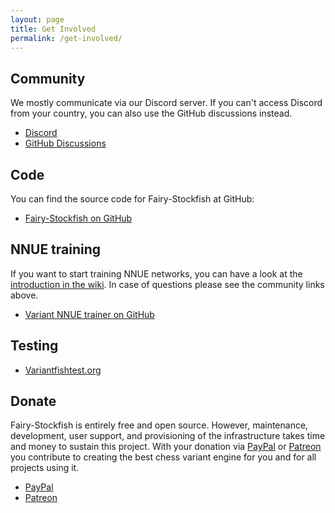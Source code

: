 ```yaml
---
layout: page
title: Get Involved
permalink: /get-involved/
---
```


## Community
We mostly communicate via our Discord server. If you can't access Discord from your country, you can also use the GitHub discussions instead.
* [Discord](https://discord.gg/FYUGgmCFB4)
* [GitHub Discussions](https://github.com/ianfab/Fairy-Stockfish/discussions)

## Code
You can find the source code for Fairy-Stockfish at GitHub:
* [Fairy-Stockfish on GitHub](https://github.com/ianfab/Fairy-Stockfish)

## NNUE training
If you want to start training NNUE networks, you can have a look at the [introduction in the wiki](https://github.com/fairy-stockfish/variant-nnue-pytorch/wiki/Introduction). In case of questions please see the community links above.
* [Variant NNUE trainer on GitHub](https://github.com/fairy-stockfish/variant-nnue-pytorch)

## Testing
* [Variantfishtest.org](http://variantfishtest.org/)

## Donate
Fairy-Stockfish is entirely free and open source. However, maintenance, development, user support, and provisioning of the infrastructure takes time and money to sustain this project. With your donation via [PayPal](https://paypal.me/FairyStockfish) or [Patreon](https://patreon.com/ianfab) you contribute to creating the best chess variant engine for you and for all projects using it.
* [PayPal](https://paypal.me/FairyStockfish)
* [Patreon](https://patreon.com/ianfab)
